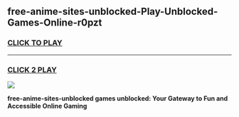
## free-anime-sites-unblocked-Play-Unblocked-Games-Online-r0pzt
<h3>
<a href="https://premium76.site?title=free-anime-sites-unblocked&ref=25A">CLICK TO PLAY</a></h3>
<hr>

<h3>
<a href="https://premium76.site?title=free-anime-sites-unblocked&ref=25A">CLICK 2 PLAY</a>
  
</h3>

<a href="https://premium76.site?title=free-anime-sites-unblocked&ref=25A"><img src="https://clearcache.store/games.png"></a>


**free-anime-sites-unblocked games unblocked: Your Gateway to Fun and Accessible Online Gaming**
